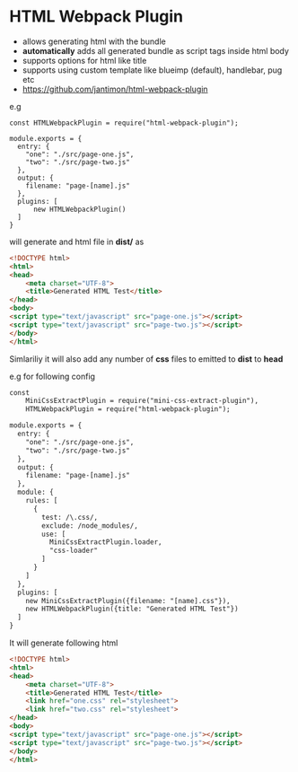 # HTML Webpack Plugin
- allows generating html with the bundle
- **automatically** adds all generated bundle as script tags inside html body
- supports options for html like title
- supports using custom template like blueimp (default), handlebar, pug etc
- https://github.com/jantimon/html-webpack-plugin

 e.g 

```
const HTMLWebpackPlugin = require("html-webpack-plugin");

module.exports = {
  entry: {
    "one": "./src/page-one.js",
    "two": "./src/page-two.js"
  },
  output: {
    filename: "page-[name].js"
  },
  plugins: [
      new HTMLWebpackPlugin()
  ]
}
```

will generate and html file in **dist/** as

```html
<!DOCTYPE html>
<html>
<head>
    <meta charset="UTF-8">
    <title>Generated HTML Test</title>
</head>
<body>
<script type="text/javascript" src="page-one.js"></script>
<script type="text/javascript" src="page-two.js"></script>
</body>
</html>
```

Simlariliy it will also add any number of **css** files to emitted to **dist** to **head** 

e.g for following config 

```html
const
    MiniCssExtractPlugin = require("mini-css-extract-plugin"),
    HTMLWebpackPlugin = require("html-webpack-plugin");

module.exports = {
  entry: {
    "one": "./src/page-one.js",
    "two": "./src/page-two.js"
  },
  output: {
    filename: "page-[name].js"
  },
  module: {
    rules: [
      {
        test: /\.css/,
        exclude: /node_modules/,
        use: [
          MiniCssExtractPlugin.loader,
          "css-loader"
        ]
      }
    ]
  },
  plugins: [
    new MiniCssExtractPlugin({filename: "[name].css"}),
    new HTMLWebpackPlugin({title: "Generated HTML Test"})
  ]
}
```

It will generate following html 

```html
<!DOCTYPE html>
<html>
<head>
    <meta charset="UTF-8">
    <title>Generated HTML Test</title>
    <link href="one.css" rel="stylesheet">
    <link href="two.css" rel="stylesheet">
</head>
<body>
<script type="text/javascript" src="page-one.js"></script>
<script type="text/javascript" src="page-two.js"></script>
</body>
</html>
```